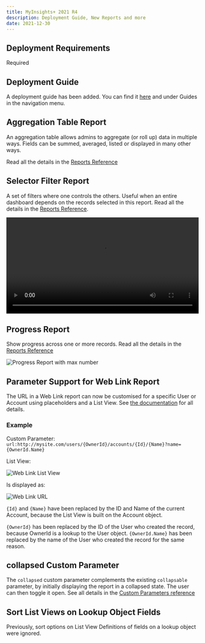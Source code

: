 ```yaml
---
title: MyInsights+ 2021 R4
description: Deployment Guide, New Reports and more
date: 2021-12-30
---
```


## Deployment Requirements

<feature-badges dataload zip>Required</feature-badges>

## Deployment Guide

A deployment guide has been added. You can find it [here](/guides/deployment) and under Guides in the navigation menu.

## Aggregation Table Report

An aggregation table allows admins to aggregate (or roll up) data in multiple ways. Fields can be summed, averaged, listed or displayed in many other ways.

Read all the details in the [Reports Reference](/references/reports/#aggregation-table)

## Selector Filter Report
A set of filters where one controls the others. Useful when an entire dashboard depends on the records selected in this report. Read all the details in the [Reports Reference](/references/reports/#selector-filter).

<video width="100%" controls>
  <source src="/static/video/release-2021R4-selector-filter.mov" type="video/mp4">
</video>

## Progress Report

Show progress across one or more records. Read all the details in the [Reports Reference](/references/reports/#progress)

![Progress Report with max number](/static/img/references/report-progress-max-number.png "Progress Report with max number")

## Parameter Support for Web Link Report

The URL in a Web Link report can now be customised for a specific User or Account using placeholders and a List View. See [the documentation](/references/reports/#web-link) for all details.

### Example

Custom Parameter: `url:http://mysite.com/users/{OwnerId}/accounts/{Id}/{Name}?name={OwnerId.Name}`

List View:

![Web Link List View](/static/img/release-2021R4-web-link-list-view.png "Web Link List View")

Is displayed as:

![Web Link URL](/static/img/release-2021R4-web-link-url.png "Web Link URL")

`{Id}` and `{Name}` have been replaced by the ID and Name of the current Account, because the List View is built on the Account object.

`{OwnerId}` has been replaced by the ID of the User who created the record, because OwnerId is a lookup to the User object. `{OwnerId.Name}` has been replaced by the name of the User who created the record for the same reason.

## collapsed Custom Parameter

The `collapsed` custom parameter complements the existing `collapsable` parameter, by initially displaying the report in a collapsed state. The user can then toggle it open. See all details in the [Custom Parameters reference](/references/custom-parameters/#collapsed)

## Sort List Views on Lookup Object Fields

Previously, sort options on List View Definitions of fields on a lookup object were ignored.

